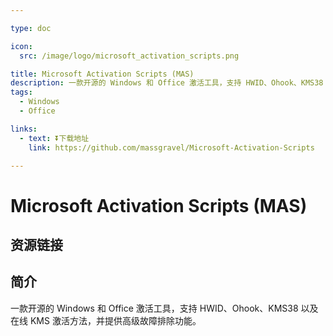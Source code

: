 ```yaml
---

type: doc

icon:
  src: /image/logo/microsoft_activation_scripts.png

title: Microsoft Activation Scripts (MAS)
description: 一款开源的 Windows 和 Office 激活工具，支持 HWID、Ohook、KMS38 以及在线 KMS 激活方法，并提供高级故障排除功能。
tags:
  - Windows
  - Office

links:
  - text: ⏬下载地址
    link: https://github.com/massgravel/Microsoft-Activation-Scripts

---
```


<ShowLogo />

# Microsoft Activation Scripts (MAS)

<ShowTags />

<ShowBreadcrumb />

## 资源链接

<ShowLinks />

## 简介

一款开源的 Windows 和 Office 激活工具，支持 HWID、Ohook、KMS38 以及在线 KMS 激活方法，并提供高级故障排除功能。
